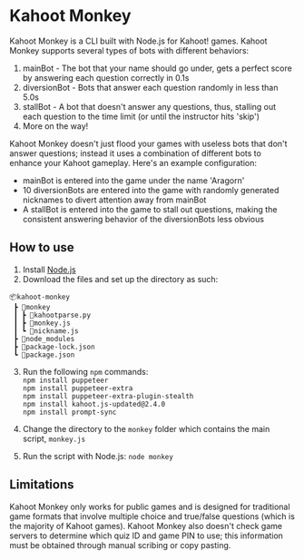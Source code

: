 # Kahoot Monkey
Kahoot Monkey is a CLI built with Node.js for Kahoot! games. Kahoot Monkey supports several types of bots with different behaviors:
1. mainBot - The bot that your name should go under, gets a perfect score by answering each question correctly in 0.1s
2. diversionBot - Bots that answer each question randomly in less than 5.0s
3. stallBot - A bot that doesn't answer any questions, thus, stalling out each question to the time limit (or until the instructor hits 'skip')
4. More on the way!

Kahoot Monkey doesn't just flood your games with useless bots that don't answer questions; instead it uses a combination of different bots to enhance your Kahoot gameplay. Here's an example configuration:

- mainBot is entered into the game under the name 'Aragorn'
- 10 diversionBots are entered into the game with randomly generated nicknames to divert attention away from mainBot
- A stallBot is entered into the game to stall out questions, making the consistent answering behavior of the diversionBots less obvious

## How to use
1. Install [Node.js](https://nodejs.org/en/)
2. Download the files and set up the directory as such:
```
📦kahoot-monkey
 ┣ 📂monkey
 ┃ ┣ 📜kahootparse.py
 ┃ ┣ 📜monkey.js
 ┃ ┗ 📜nickname.js
 ┣ 📂node_modules
 ┣ 📜package-lock.json
 ┗ 📜package.json
 ```
3. Run the following `npm` commands:</br>
`npm install puppeteer`</br>
`npm install puppeteer-extra`</br>
`npm install puppeteer-extra-plugin-stealth`</br>
`npm install kahoot.js-updated@2.4.0`</br>
`npm install prompt-sync`

4. Change the directory to the `monkey` folder which contains the main script, `monkey.js`
5. Run the script with Node.js: `node monkey`

## Limitations
Kahoot Monkey only works for public games and is designed for traditional game formats that involve multiple choice and true/false questions (which is the majority of Kahoot games). Kahoot Monkey also doesn't check game servers to determine which quiz ID and game PIN to use; this information must be obtained through manual scribing or copy pasting.


